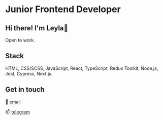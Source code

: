 
# Junior Frontend Developer

## Hi there! I'm Leyla🪷

Open to work.

## Stack

HTML, CSS/SCSS, JavaScript, React, TypeScript, Redux Toolkit, Node.js, Jest, Cypress, Next.js.

## Get in touch
📨 [email](lejla.eyvazova@gmail.com)

📫 [telegram](https://t.me/laylaeyvazova)

